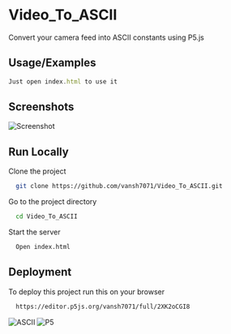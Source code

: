 
# Video_To_ASCII

Convert your camera feed into ASCII constants using P5.js



## Usage/Examples

```javascript
Just open index.html to use it
```


## Screenshots

![Screenshot](https://drive.google.com/file/d/1yFjKvNZDWnbTjrFd6DWo4lEADmJD6mFr/view?usp=sharing)


## Run Locally

Clone the project

```bash
  git clone https://github.com/vansh7071/Video_To_ASCII.git
```

Go to the project directory

```bash
  cd Video_To_ASCII
```


Start the server

```bash
  Open index.html
```


## Deployment

To deploy this project run this on your browser

```bash
  https://editor.p5js.org/vansh7071/full/2XK2oCGI8
```


![ASCII](https://www.google.com/imgres?imgurl=https%3A%2F%2Fwww.text-image.com%2Fresources%2Fbtn-ascii-big.png&imgrefurl=https%3A%2F%2Fwww.text-image.com%2Fconvert%2Fascii.html&tbnid=C-1i7tKlg845aM&vet=12ahUKEwiYu83C8uT6AhWHk9gFHXmpAhEQMyhYegUIARC5AQ..i&docid=_IZyhYsYHBMYCM&w=200&h=200&q=image%20to%20to%20ascii&client=firefox-b-d&ved=2ahUKEwiYu83C8uT6AhWHk9gFHXmpAhEQMyhYegUIARC5AQ)
![P5](https://www.google.com/imgres?imgurl=https%3A%2F%2Fcdathenry.files.wordpress.com%2F2016%2F11%2Foslcyof.png&imgrefurl=https%3A%2F%2Fcoderdojoathenry.org%2F2016%2F11%2F06%2Ftext-based-coding-with-p5-js%2F&tbnid=X1SDS0iu1KlBGM&vet=12ahUKEwjyo_Dn8uT6AhU9_XMBHQcHBzUQMygEegUIARCYAQ..i&docid=Hnt2SfVpMRKtSM&w=766&h=765&q=p5&client=firefox-b-d&ved=2ahUKEwjyo_Dn8uT6AhU9_XMBHQcHBzUQMygEegUIARCYAQ)
